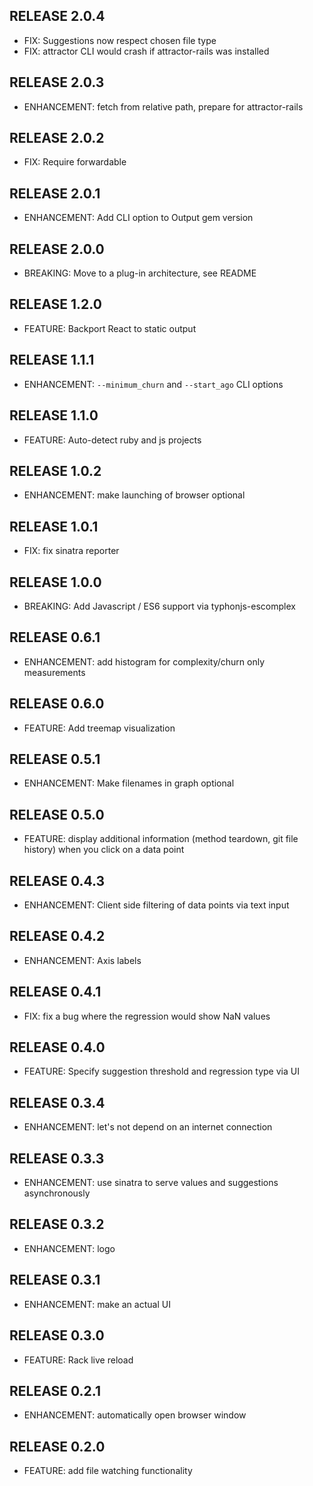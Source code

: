 ## RELEASE 2.0.4

* FIX: Suggestions now respect chosen file type
* FIX: attractor CLI would crash if attractor-rails was installed

## RELEASE 2.0.3

* ENHANCEMENT: fetch from relative path, prepare for attractor-rails

## RELEASE 2.0.2

* FIX: Require forwardable

## RELEASE 2.0.1

* ENHANCEMENT: Add CLI option to Output gem version

## RELEASE 2.0.0

* BREAKING: Move to a plug-in architecture, see README

## RELEASE 1.2.0

* FEATURE: Backport React to static output

## RELEASE 1.1.1

* ENHANCEMENT: `--minimum_churn` and `--start_ago` CLI options

## RELEASE 1.1.0

* FEATURE: Auto-detect ruby and js projects

## RELEASE 1.0.2

* ENHANCEMENT: make launching of browser optional

## RELEASE 1.0.1

* FIX: fix sinatra reporter

## RELEASE 1.0.0

* BREAKING: Add Javascript / ES6 support via typhonjs-escomplex

## RELEASE 0.6.1

* ENHANCEMENT: add histogram for complexity/churn only measurements

## RELEASE 0.6.0

* FEATURE: Add treemap visualization

## RELEASE 0.5.1

* ENHANCEMENT: Make filenames in graph optional

## RELEASE 0.5.0

* FEATURE: display additional information (method teardown, git file history) when you click on a data point

## RELEASE 0.4.3

* ENHANCEMENT: Client side filtering of data points via text input

## RELEASE 0.4.2

* ENHANCEMENT: Axis labels

## RELEASE 0.4.1

* FIX: fix a bug where the regression would show NaN values

## RELEASE 0.4.0

* FEATURE: Specify suggestion threshold and regression type via UI

## RELEASE 0.3.4

* ENHANCEMENT: let's not depend on an internet connection

## RELEASE 0.3.3

* ENHANCEMENT: use sinatra to serve values and suggestions asynchronously

## RELEASE 0.3.2

* ENHANCEMENT: logo

## RELEASE 0.3.1

* ENHANCEMENT: make an actual UI

## RELEASE 0.3.0

* FEATURE: Rack live reload

## RELEASE 0.2.1

* ENHANCEMENT: automatically open browser window

## RELEASE 0.2.0

* FEATURE: add file watching functionality

